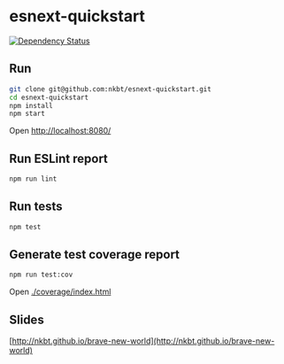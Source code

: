 # esnext-quickstart

[![Dependency Status](https://david-dm.org/nkbt/esnext-quickstart.svg)](https://david-dm.org/nkbt/esnext-quickstart)


## Run
```sh
git clone git@github.com:nkbt/esnext-quickstart.git
cd esnext-quickstart
npm install
npm start
```
Open [http://localhost:8080/](http://localhost:8080/)


## Run ESLint report
```sh
npm run lint
```


## Run tests
```sh
npm test
```


## Generate test coverage report
```sh
npm run test:cov
```
Open [./coverage/index.html](./coverage/index.html)


## Slides
[http://nkbt.github.io/brave-new-world](http://nkbt.github.io/brave-new-world)
